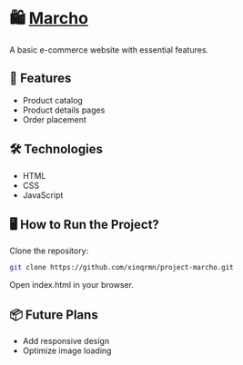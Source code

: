 # 🛍️ [Marcho](https://xinqrmn.github.io/project-marcho/)

A basic e-commerce website with essential features.  

## 🚀 Features
- Product catalog
- Product details pages
- Order placement

## 🛠️ Technologies
- HTML
- CSS
- JavaScript

## 🖥️ How to Run the Project?
Clone the repository:
   
```bash
git clone https://github.com/xinqrmn/project-marcho.git
```

Open index.html in your browser.

## 📦 Future Plans
- Add responsive design
- Optimize image loading
